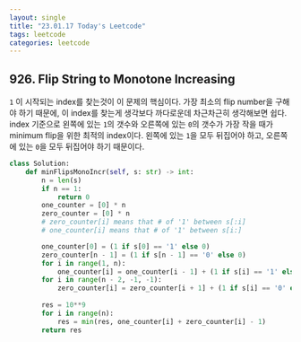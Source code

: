 ```yaml
---
layout: single
title: "23.01.17 Today's Leetcode"
tags: leetcode
categories: leetcode
---
```


## 926. Flip String to Monotone Increasing

`1` 이 시작되는 index를 찾는것이 이 문제의 핵심이다. 가장 최소의 flip number을 구해야 하기 때문에, 
이 index를 찾는게 생각보다 까다로운데 차근차근히 생각해보면 쉽다. index 기준으로 왼쪽에 있는 `1`의 갯수와 오른쪽에 있는 `0`의 갯수가 가장 작을 때가
minimum flip을 위한 최적의 index이다. 왼쪽에 있는 `1`을 모두 뒤집어야 하고, 오른쪽에 있는 `0`을 모두 뒤집어야 하기 때문이다.

```python
class Solution:
    def minFlipsMonoIncr(self, s: str) -> int:
        n = len(s)
        if n == 1:
            return 0
        one_counter = [0] * n
        zero_counter = [0] * n
        # zero_counter[i] means that # of '1' between s[:i]
        # one_counter[i] means that # of '1' between s[i:]

        one_counter[0] = (1 if s[0] == '1' else 0)
        zero_counter[n - 1] = (1 if s[n - 1] == '0' else 0)
        for i in range(1, n):
            one_counter[i] = one_counter[i - 1] + (1 if s[i] == '1' else 0)
        for i in range(n - 2, -1, -1):
            zero_counter[i] = zero_counter[i + 1] + (1 if s[i] == '0' else 0)
        
        res = 10**9
        for i in range(n):
            res = min(res, one_counter[i] + zero_counter[i] - 1)
        return res
```
